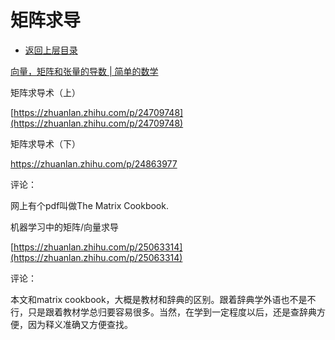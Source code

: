 # 矩阵求导

* [返回上层目录](../linear-algebra.md)



[向量，矩阵和张量的导数 | 简单的数学](https://zhuanlan.zhihu.com/p/142668996)



矩阵求导术（上）

[https://zhuanlan.zhihu.com/p/24709748](https://zhuanlan.zhihu.com/p/24709748)

矩阵求导术（下）

https://zhuanlan.zhihu.com/p/24863977

评论：

网上有个pdf叫做The Matrix Cookbook.



机器学习中的矩阵/向量求导

[https://zhuanlan.zhihu.com/p/25063314](https://zhuanlan.zhihu.com/p/25063314)

评论：

本文和matrix cookbook，大概是教材和辞典的区别。跟着辞典学外语也不是不行，只是跟着教材学总归要容易很多。当然，在学到一定程度以后，还是查辞典方便，因为释义准确又方便查找。






